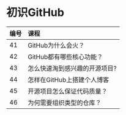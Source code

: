# 初识GitHub

|编号|课程|
|:--|:--|
|41 | GitHub为什么会火？|
|42 | GitHub都有哪些核心功能？|
|43 | 怎么快速淘到感兴趣的开源项目?|
|44 | 怎样在GitHub上搭建个人博客|
|45 | 开源项目怎么保证代码质量？|
|46 | 为何需要组织类型的仓库？|
